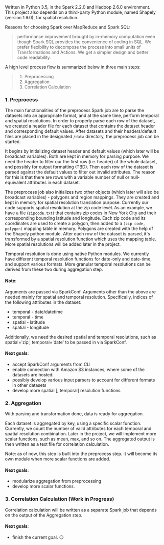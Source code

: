 Written in Python 3.5, in the Spark 2.2.0 and Hadoop 2.6.0 environment. This project also depends on a third-party Python module, named Shapely (version 1.6.0), for spatial resolution.

Reasons for choosing Spark over MapReduce and Spark SQL:
> performance improvement brought by in-memory computation
> even though Spark SQL provides the convenience of coding in SQL. We prefer flexibility to decompose the process into small units of Transformations and Actions. We get a simpler design and better code readability.

A high level process flow is summarized below in three main steps:
>    1. Preprocessing
>    2. Aggregation
>    3. Correlation Calculation

### 1. Preprocess
The main functionalities of the preprocess Spark job are to parse the datasets into an appropriate format, and at the same time, perform temporal and spatial resolutions. In order to properly parse each row of the dataset, we created a header file for each dataset that contains the dataset header and corresponding default values. After datasets and their headers/default files are placed in the designated <code>/data</code> directory, the preprocess job can be started.

It begins by initializing dataset header and default values (which later will be broadcast variables). Both are kept in memory for parsing purpose. We need the header to filter our the first row (i.e. header) of the whole dataset, and possibly for output formatting (TBD). Then each row of the dataset is parsed against the default values to filter out invalid attributes. The reason for this is that there are rows with a variable number of null or null-equivalent attributes in each dataset.

The preprocess job also initializes two other objects (which later will also be broadcast variables) - polygons and region mappings. They are created and kept in memory for spatial resolution translation purpose. Currently our code supports spatial resolution at the zip code level.  As an example, we have a file (<code>zipcode.txt</code>) that contains zip codes in New York City and their corresponding bounding latitude and longitude. Each zip code and its coordinates are used to create a polygon, then added to a <code>(zip code, polygon)</code> mapping table in memory. Polygons are created with the help of the Shapely python module. After each row of the dataset is parsed, it's transformed by a spatial resolution function which uses the mapping table. More spatial resolutions will be added later in the project.

Temporal resolution is done using native Python modules. We currently have different temporal resolution functions for date-only and date-time, and support various formats. More granular temporal resolutions can be derived from these two during aggregation step.

#### Note:
Arguments are passed via SparkConf. Arguments other than the above are needed mainly for spatial and temporal resolution. Specifically, indices of the following attributes in the dataset:

* temporal - date/datetime
* temporal - time
* spatial - latitude
* spatial - longitude

Additionally, we need the desired spatial and temporal resolutions, such as spatial='zip', temporal='date' to be passed in via SparkConf.

#### Next goals:
* accept SparkConf arguments from CLI
* enable connection with Amazon S3 instances, where some of the datasets are hosted.
* possibly develop various input parsers to account for different formats in other datasets
* develop more spatial [, temporal] resolution functions

### 2. Aggregation
With parsing and transformation done, data is ready for aggregation.

Each dataset is aggregated by key, using a specific scalar function. Currently, we count the number of valid attributes for each temporal and spatial resolution combination. Later in the project, we will implement more scalar functions, such as mean, max, and so on. The aggregated output is then written as a text file for correlation calculation.

Note: as of now, this step is built into the preprocess step. It will become its own module when more scalar functions are added.

#### Next goals:
* modularize aggregation from preprocessing
* develop more scalar functions.

### 3. Correlation Calculation (Work in Progress)
Correlation calculation will be written as a separate Spark job that depends on the output of the Aggregation step.

#### Next goals:
* finish the current goal. :expressionless:
